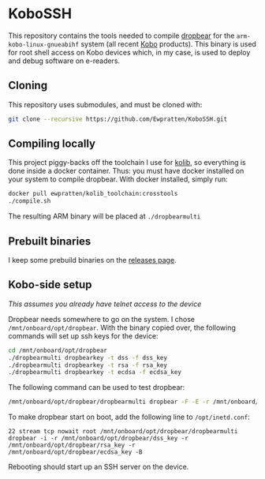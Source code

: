 # KoboSSH

This repository contains the tools needed to compile [dropbear](https://matt.ucc.asn.au/dropbear/dropbear.html) for the `arm-kobo-linux-gnueabihf` system (all recent [Kobo](https://www.kobo.com/) products). This binary is used for root shell access on Kobo devices which, in my case, is used to deploy and debug software on e-readers.

## Cloning

This repository uses submodules, and must be cloned with:

```sh
git clone --recursive https://github.com/Ewpratten/KoboSSH.git
```

## Compiling locally

This project piggy-backs off the toolchain I use for [kolib](https://github.com/Ewpratten/kolib), so everything is done inside a docker container. Thus: you must have docker installed on your system to compile dropbear. With docker installed, simply run:

```sh
docker pull ewpratten/kolib_toolchain:crosstools
./compile.sh
```

The resulting ARM binary will be placed at `./dropbearmulti`

## Prebuilt binaries

I keep some prebuild binaries on the [releases page](https://github.com/Ewpratten/KoboSSH/releases).

## Kobo-side setup

*This assumes you already have telnet access to the device*

Dropbear needs somewhere to go on the system. I chose `/mnt/onboard/opt/dropbear`. With the binary copied over, the following commands will set up ssh keys for the device:

```sh
cd /mnt/onboard/opt/dropbear
./dropbearmulti dropbearkey -t dss -f dss_key
./dropbearmulti dropbearkey -t rsa -f rsa_key
./dropbearmulti dropbearkey -t ecdsa -f ecdsa_key
```

The following command can be used to test dropbear:

```sh
/mnt/onboard/opt/dropbear/dropbearmulti dropbear -F -E -r /mnt/onboard/opt/dropbear/dss_key -r /mnt/onboard/opt/dropbear/rsa_key -r /mnt/onboard/opt/dropbear/ecdsa_key -B
```

To make dropbear start on boot, add the following line to `/opt/inetd.conf`:

```text
22 stream tcp nowait root /mnt/onboard/opt/dropbear/dropbearmulti dropbear -i -r /mnt/onboard/opt/dropbear/dss_key -r /mnt/onboard/opt/dropbear/rsa_key -r /mnt/onboard/opt/dropbear/ecdsa_key -B
```

Rebooting should start up an SSH server on the device.